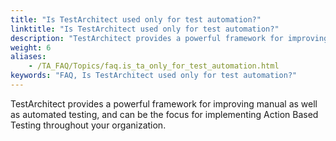 ```yaml
--- 
title: "Is TestArchitect used only for test automation?"
linktitle: "Is TestArchitect used only for test automation?"
description: "TestArchitect provides a powerful framework for improving manual as well as automated testing, and can be the focus for implementing Action Based Testing throughout your organization."
weight: 6
aliases: 
    - /TA_FAQ/Topics/faq.is_ta_only_for_test_automation.html
keywords: "FAQ, Is TestArchitect used only for test automation?"
---
```


TestArchitect provides a powerful framework for improving manual as well as automated testing, and can be the focus for implementing Action Based Testing throughout your organization.




